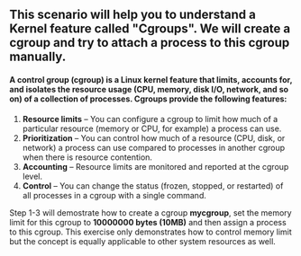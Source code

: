 ## This scenario will help you to understand a Kernel feature called "Cgroups". We will create a cgroup and try to attach a process to this cgroup manually.

#### A control group (cgroup) is a Linux kernel feature that limits, accounts for, and isolates the resource usage (CPU, memory, disk I/O, network, and so on) of a collection of processes. Cgroups provide the following features:
1. **Resource limits** – You can configure a cgroup to limit how much of a particular resource (memory or CPU, for example) a process can use.
2. **Prioritization** – You can control how much of a resource (CPU, disk, or network) a process can use compared to processes in another cgroup when there is resource contention.
3. **Accounting** – Resource limits are monitored and reported at the cgroup level.
4. **Control** – You can change the status (frozen, stopped, or restarted) of all processes in a cgroup with a single command.

Step 1-3 will demostrate how to create a cgroup **mycgroup**, set the memory limit for this cgroup to **10000000 bytes (10MB)** and then assign a process to this cgroup. This exercise only demonstrates how to control memory limit but the concept is equally applicable to other system resources as well.